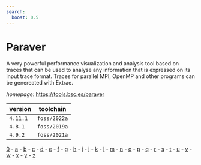 ```yaml
---
search:
  boost: 0.5
---
```

# Paraver

A very powerful performance visualization and analysis tool based on  traces that can be used to analyse any information that is expressed on its input trace format.  Traces for parallel MPI, OpenMP and other programs can be genereated with Extrae.

*homepage*: <https://tools.bsc.es/paraver>

version | toolchain
--------|----------
``4.11.1`` | ``foss/2022a``
``4.8.1`` | ``foss/2019a``
``4.9.2`` | ``foss/2021a``

[0](../0/index.md) - [a](../a/index.md) - [b](../b/index.md) - [c](../c/index.md) - [d](../d/index.md) - [e](../e/index.md) - [f](../f/index.md) - [g](../g/index.md) - [h](../h/index.md) - [i](../i/index.md) - [j](../j/index.md) - [k](../k/index.md) - [l](../l/index.md) - [m](../m/index.md) - [n](../n/index.md) - [o](../o/index.md) - [p](../p/index.md) - [q](../q/index.md) - [r](../r/index.md) - [s](../s/index.md) - [t](../t/index.md) - [u](../u/index.md) - [v](../v/index.md) - [w](../w/index.md) - [x](../x/index.md) - [y](../y/index.md) - [z](../z/index.md)

